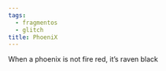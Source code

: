 ```yaml
---
tags:
  - fragmentos
  - glitch
title: PhoeniX
---
```

When a phoenix is not fire red, it’s raven black
